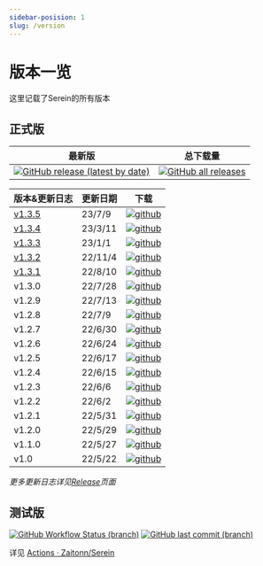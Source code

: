 ```yaml
---
sidebar-posision: 1
slug: /version
---
```


# 版本一览

这里记载了Serein的所有版本

## 正式版

|                                                                               最新版                                                                                |                                                                        总下载量                                                                        |
| :-----------------------------------------------------------------------------------------------------------------------------------------------------------------: | :----------------------------------------------------------------------------------------------------------------------------------------------------: |
| [![GitHub release (latest by date)](https://img.shields.io/github/v/release/Zaitonn/Serein?style=for-the-badge)](https://github.com/Zaitonn/Serein/releases/latest) | [![GitHub all releases](https://img.shields.io/github/downloads/Zaitonn/Serein/total?style=for-the-badge)](https://github.com/Zaitonn/Serein/releases) |

| 版本&更新日志            | 更新日期 | 下载                                                                                                                                                      |
| ------------------------ | -------- | --------------------------------------------------------------------------------------------------------------------------------------------------------- |
| [v1.3.5](version/v1.3.5) | 23/7/9   | [![github](https://img.shields.io/github/downloads/Zaitonn/Serein/v1.3.5/total?style=flat-square)](https://github.com/Zaitonn/Serein/releases/tag/v1.3.5) |
| [v1.3.4](version/v1.3.4) | 23/3/11  | [![github](https://img.shields.io/github/downloads/Zaitonn/Serein/v1.3.4/total?style=flat-square)](https://github.com/Zaitonn/Serein/releases/tag/v1.3.4) |
| [v1.3.3](version/v1.3.3) | 23/1/1   | [![github](https://img.shields.io/github/downloads/Zaitonn/Serein/v1.3.3/total?style=flat-square)](https://github.com/Zaitonn/Serein/releases/tag/v1.3.3) |
| [v1.3.2](version/v1.3.2) | 22/11/4  | [![github](https://img.shields.io/github/downloads/Zaitonn/Serein/v1.3.2/total?style=flat-square)](https://github.com/Zaitonn/Serein/releases/tag/v1.3.2) |
| [v1.3.1](version/v1.3.1) | 22/8/10  | [![github](https://img.shields.io/github/downloads/Zaitonn/Serein/v1.3.1/total?style=flat-square)](https://github.com/Zaitonn/Serein/releases/tag/v1.3.1) |
| v1.3.0                   | 22/7/28  | [![github](https://img.shields.io/github/downloads/Zaitonn/Serein/v1.3.0/total?style=flat-square)](https://github.com/Zaitonn/Serein/releases/tag/v1.3.0) |
| v1.2.9                   | 22/7/13  | [![github](https://img.shields.io/github/downloads/Zaitonn/Serein/v1.2.9/total?style=flat-square)](https://github.com/Zaitonn/Serein/releases/tag/v1.2.9) |
| v1.2.8                   | 22/7/9   | [![github](https://img.shields.io/github/downloads/Zaitonn/Serein/v1.2.8/total?style=flat-square)](https://github.com/Zaitonn/Serein/releases/tag/v1.2.8) |
| v1.2.7                   | 22/6/30  | [![github](https://img.shields.io/github/downloads/Zaitonn/Serein/v1.2.7/total?style=flat-square)](https://github.com/Zaitonn/Serein/releases/tag/v1.2.7) |
| v1.2.6                   | 22/6/24  | [![github](https://img.shields.io/github/downloads/Zaitonn/Serein/v1.2.6/total?style=flat-square)](https://github.com/Zaitonn/Serein/releases/tag/v1.2.6) |
| v1.2.5                   | 22/6/17  | [![github](https://img.shields.io/github/downloads/Zaitonn/Serein/v1.2.5/total?style=flat-square)](https://github.com/Zaitonn/Serein/releases/tag/v1.2.5) |
| v1.2.4                   | 22/6/15  | [![github](https://img.shields.io/github/downloads/Zaitonn/Serein/v1.2.4/total?style=flat-square)](https://github.com/Zaitonn/Serein/releases/tag/v1.2.4) |
| v1.2.3                   | 22/6/6   | [![github](https://img.shields.io/github/downloads/Zaitonn/Serein/v1.2.3/total?style=flat-square)](https://github.com/Zaitonn/Serein/releases/tag/v1.2.3) |
| v1.2.2                   | 22/6/2   | [![github](https://img.shields.io/github/downloads/Zaitonn/Serein/v1.2.2/total?style=flat-square)](https://github.com/Zaitonn/Serein/releases/tag/v1.2.2) |
| v1.2.1                   | 22/5/31  | [![github](https://img.shields.io/github/downloads/Zaitonn/Serein/v1.2.1/total?style=flat-square)](https://github.com/Zaitonn/Serein/releases/tag/v1.2.1) |
| v1.2.0                   | 22/5/29  | [![github](https://img.shields.io/github/downloads/Zaitonn/Serein/v1.2.0/total?style=flat-square)](https://github.com/Zaitonn/Serein/releases/tag/v1.2.0) |
| v1.1.0                   | 22/5/27  | [![github](https://img.shields.io/github/downloads/Zaitonn/Serein/v1.1.0/total?style=flat-square)](https://github.com/Zaitonn/Serein/releases/tag/v1.1.0) |
| v1.0                     | 22/5/22  | [![github](https://img.shields.io/github/downloads/Zaitonn/Serein/v1.0/total?style=flat-square)](https://github.com/Zaitonn/Serein/releases/tag/v1.0)     |

*更多更新日志详见[Release](https://github.com/Zaitonn/Serein/releases)页面*

## 测试版

[![GitHub Workflow Status (branch)](https://img.shields.io/github/actions/workflow/status/Zaitonn/Serein/Build.yml?branch=main&style=for-the-badge)](https://github.com/Zaitonn/Serein/actions/workflows/Build.yml) [![GitHub last commit (branch)](https://img.shields.io/github/last-commit/Zaitonn/Serein/main?style=for-the-badge)](https://github.com/Zaitonn/Serein/commits/main)

详见 [Actions · Zaitonn/Serein](https://github.com/Zaitonn/Serein/actions/workflows/Build.yml)

